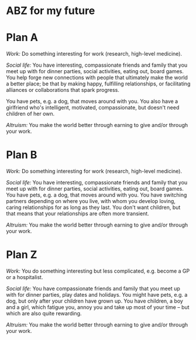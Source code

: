 # ABZ for my future
# Plan A 
*Work:* Do something interesting for work (research, high-level medicine).

*Social life:* You have interesting, compassionate friends and family that you meet up with for dinner parties, social activities, eating out, board games. You help forge new connections with people that ultimately make the world a better place; be that by making happy, fulfilling relationships, or facilitating alliances or collaborations that spark progress.

You have pets, e.g. a dog, that moves around with you. You also have a girlfriend who's intelligent, motivated, compassionate, but doesn't need children of her own.

*Altruism:* You make the world better through earning to give and/or through your work. 

# Plan B
*Work:* Do something interesting for work (research, high-level medicine).

*Social life:* You have interesting, compassionate friends and family that you meet up with for dinner parties, social activities, eating out, board games. You have pets, e.g. a dog, that moves around with you. You have switching partners depending on where you live, with whom you develop loving, caring relationships for as long as they last. You don't want children, but that means that your relationships are often more transient.

 *Altruism:* You make the world better through earning to give and/or through your work. 

# Plan Z
*Work:* You do something interesting but less complicated, e.g. become a GP or a hospitalist.

*Social life:* You have compassionate friends and family that you meet up with for dinner parties, play dates and holidays. You might have pets, e.g. a dog, but only after your children have grown up. You have children, a boy and a girl,  which fatigue you, annoy you and take up most of your time – but which are also quite rewarding.

 *Altruism:* You make the world better through earning to give and/or through your work.

<!-- {BearID:E6F550D3-1B3C-4A22-88BD-13EFF64586AA-13849-0000B5FCD767FB20} -->
